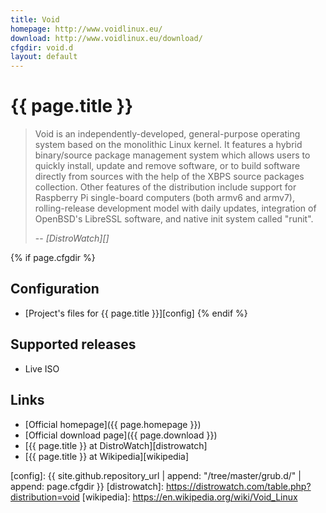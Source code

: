 ```yaml
---
title: Void
homepage: http://www.voidlinux.eu/
download: http://www.voidlinux.eu/download/
cfgdir: void.d
layout: default
---
```


# {{ page.title }}

> Void is an independently-developed, general-purpose operating system based on
> the monolithic Linux kernel. It features a hybrid binary/source package
> management system which allows users to quickly install, update and remove
> software, or to build software directly from sources with the help of the XBPS
> source packages collection. Other features of the distribution include support
> for Raspberry Pi single-board computers (both armv6 and armv7),
> rolling-release development model with daily updates, integration of OpenBSD's
> LibreSSL software, and native init system called "runit".
>
> -- <cite markdown="1">[DistroWatch][]</cite>


{% if page.cfgdir %}
## Configuration

- [Project's files for {{ page.title }}][config]
{% endif %}


## Supported releases

- Live ISO


## Links

- [Official homepage]({{ page.homepage }})
- [Official download page]({{ page.download }})
- [{{ page.title }} at DistroWatch][distrowatch]
- [{{ page.title }} at Wikipedia][wikipedia]


[config]: {{ site.github.repository_url | append: "/tree/master/grub.d/" | append: page.cfgdir }}
[distrowatch]: https://distrowatch.com/table.php?distribution=void
[wikipedia]: https://en.wikipedia.org/wiki/Void_Linux
